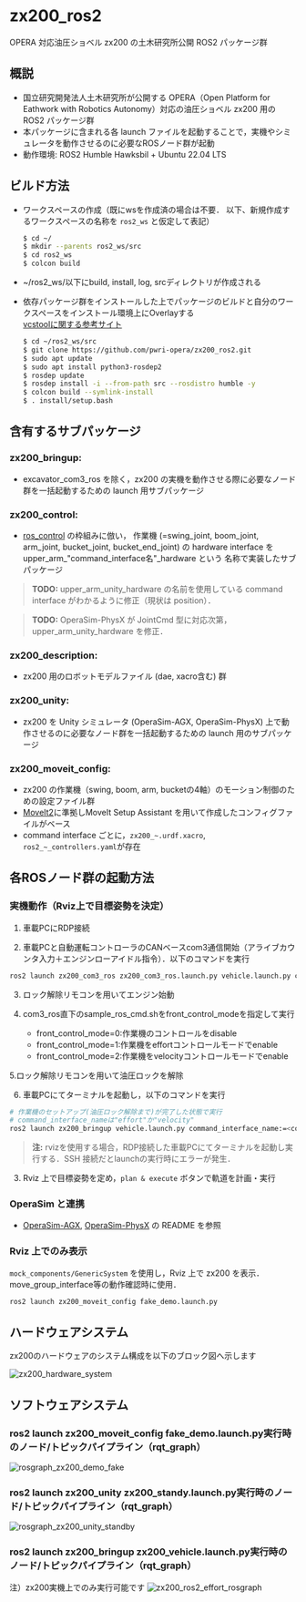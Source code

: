 # zx200_ros2
OPERA 対応油圧ショベル zx200 の土木研究所公開 ROS2 パッケージ群

## 概説
- 国立研究開発法人土木研究所が公開する OPERA（Open Platform for Eathwork with Robotics Autonomy）対応の油圧ショベル zx200 用の ROS2 パッケージ群
- 本パッケージに含まれる各 launch ファイルを起動することで，実機やシミュレータを動作させるのに必要なROSノード群が起動
- 動作環境: ROS2 Humble Hawksbil + Ubuntu 22.04 LTS

## ビルド方法
- ワークスペースの作成（既にwsを作成済の場合は不要．
以下、新規作成するワークスペースの名称を `ros2_ws` と仮定して表記）
  ```bash
  $ cd ~/
  $ mkdir --parents ros2_ws/src
  $ cd ros2_ws
  $ colcon build 
  ```
- ~/ros2_ws/以下にbuild, install, log, srcディレクトリが作成される

- 依存パッケージ群をインストールした上でパッケージのビルドと自分のワークスペースをインストール環境上にOverlayする  
  [vcstoolに関する参考サイト](https://qiita.com/strv/items/dbde72e20a8efe62ef95)
  ```bash
  $ cd ~/ros2_ws/src
  $ git clone https://github.com/pwri-opera/zx200_ros2.git
  $ sudo apt update
  $ sudo apt install python3-rosdep2 
  $ rosdep update
  $ rosdep install -i --from-path src --rosdistro humble -y 
  $ colcon build --symlink-install 
  $ . install/setup.bash
  ```

## 含有するサブパッケージ

### zx200_bringup:
- excavator_com3_ros を除く，zx200 の実機を動作させる際に必要なノード群を一括起動するための launch 用サブパッケージ

### zx200_control:
- [ros_control](http://wiki.ros.org/ros_control) の枠組みに倣い，
作業機 (=swing_joint, boom_joint, arm_joint, bucket_joint, bucket_end_joint) 
の hardware interface を upper_arm_"command_interface名"_hardware という
名称で実装したサブパッケージ

> **TODO:** upper_arm_unity_hardware の名前を使用している command interface がわかるように修正（現状は position）．

> **TODO:** OperaSim-PhysX が JointCmd 型に対応次第，upper_arm_unity_hardware を修正．

### zx200_description:
- zx200 用のロボットモデルファイル (dae, xacro含む) 群

### zx200_unity:
- zx200 を Unity シミュレータ (OperaSim-AGX, OperaSim-PhysX) 上で動作させるのに必要なノード群を一括起動するための launch 用のサブパッケージ

### zx200_moveit_config:
- zx200 の作業機（swing, boom, arm, bucketの4軸）のモーション制御のための設定ファイル群
- [MoveIt2](https://moveit.ros.org/)に準拠しMoveIt Setup Assistant を用いて作成したコンフィグファイルがベース
- command interface ごとに，`zx200_~.urdf.xacro`, `ros2_~_controllers.yaml`が存在

## 各ROSノード群の起動方法
### 実機動作（Rviz上で目標姿勢を決定）

1. 車載PCにRDP接続

2. 車載PCと自動運転コントローラのCANベースcom3通信開始（アライブカウンタ入力＋エンジンローアイドル指令）．以下のコマンドを実行
  ```bash
  ros2 launch zx200_com3_ros zx200_com3_ros.launch.py vehicle.launch.py command_interface_name:=<commnad_interface_name>
  ```
3. ロック解除リモコンを用いてエンジン始動

4. com3_ros直下のsample_ros_cmd.shをfront_control_modeを指定して実行
   - front_control_mode=0:作業機のコントロールをdisable
   - front_control_mode=1:作業機をeffortコントロールモードでenable
   - front_control_mode=2:作業機をvelocityコントロールモードでenable

5.ロック解除リモコンを用いて油圧ロックを解除

6. 車載PCにてターミナルを起動し，以下のコマンドを実行

  ```bash
  # 作業機のセットアップ(油圧ロック解除まで)が完了した状態で実行
  # command_interface_nameは"effort"か"velocity" 
  ros2 launch zx200_bringup vehicle.launch.py command_interface_name:=<commnad_interface_name>
  ```
> **注:** rvizを使用する場合，RDP接続した車載PCにてターミナルを起動し実行する．SSH 接続だとlaunchの実行時にエラーが発生．

3. Rviz 上で目標姿勢を定め，`plan & execute` ボタンで軌道を計画・実行

### OperaSim と連携
- [OperaSim-AGX](https://github.com/pwri-opera/OperaSim-AGX), [OperaSim-PhysX](https://github.com/pwri-opera/OperaSim-PhysX) の README を参照
  <!-- ```bash
  ros2 launch zx200_unity zx200_standby.launch.py
  ``` -->

### Rviz 上でのみ表示
`mock_components/GenericSystem` を使用し，Rviz 上で zx200 を表示．move_group_interface等の動作確認時に使用．
  ```bash
  ros2 launch zx200_moveit_config fake_demo.launch.py
  ```

## ハードウェアシステム
zx200のハードウェアのシステム構成を以下のブロック図へ示します
<!-- ![MicrosoftTeams-image (1)](https://github.com/pwri-opera/zx200_ros2/assets/24404939/a49534cc-13b1-461f-9368-152daabae51e) -->
![zx200_hardware_system](https://github.com/pwri-opera/zx200_ros2/assets/24404939/f89d62a0-375a-4f22-9182-08c6cccc9756)

## ソフトウェアシステム
### ros2 launch zx200_moveit_config fake_demo.launch.py実行時のノード/トピックパイプライン（rqt_graph）
![rosgraph_zx200_demo_fake](https://github.com/pwri-opera/zx200_ros2/assets/24404939/9e75e0aa-3aa6-4ec2-ba27-f63a2867c351)

### ros2 launch zx200_unity zx200_standy.launch.py実行時のノード/トピックパイプライン（rqt_graph）
<!-- ![rosgraph_ros2_sim](https://github.com/pwri-opera/zx200_ros2/assets/24404939/1192aea7-bae1-4220-b8fc-18c0c0e2e3b1) -->
![rosgraph_zx200_unity_standby](https://github.com/pwri-opera/zx200_ros2/assets/24404939/e6823a08-bf39-4257-8ffa-6537a19d2407)

### ros2 launch zx200_bringup zx200_vehicle.launch.py実行時のノード/トピックパイプライン（rqt_graph）  
注）zx200実機上でのみ実行可能です
![zx200_ros2_effort_rosgraph](https://github.com/pwri-opera/zx200_ros2/assets/46485303/30f95979-99f7-4810-9ae2-e4ad261bb30b)
